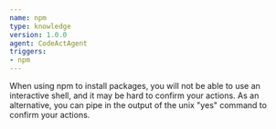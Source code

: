 ```yaml
---
name: npm
type: knowledge
version: 1.0.0
agent: CodeActAgent
triggers:
- npm
---
```


When using npm to install packages, you will not be able to use an interactive shell, and it may be hard to confirm your actions.
As an alternative, you can pipe in the output of the unix "yes" command to confirm your actions.
